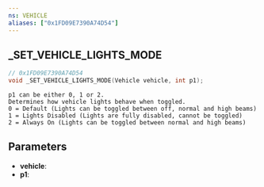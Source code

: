 ```yaml
---
ns: VEHICLE
aliases: ["0x1FD09E7390A74D54"]
---
```

## _SET_VEHICLE_LIGHTS_MODE

```c
// 0x1FD09E7390A74D54
void _SET_VEHICLE_LIGHTS_MODE(Vehicle vehicle, int p1);
```

```
p1 can be either 0, 1 or 2.  
Determines how vehicle lights behave when toggled.  
0 = Default (Lights can be toggled between off, normal and high beams)  
1 = Lights Disabled (Lights are fully disabled, cannot be toggled)  
2 = Always On (Lights can be toggled between normal and high beams)  
```

## Parameters
* **vehicle**: 
* **p1**: 

